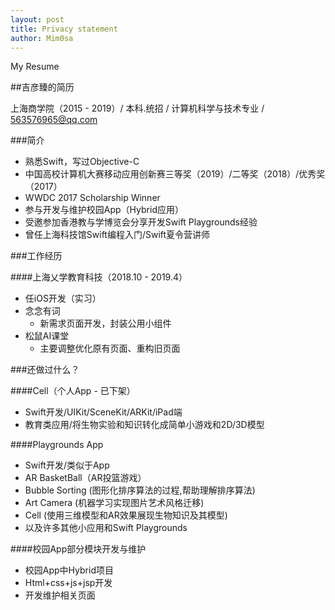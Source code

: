 ```yaml
---
layout: post
title: Privacy statement
author: Mim0sa
---
```


My Resume

##吉彦臻的简历

上海商学院（2015 - 2019）/ 本科.统招 / 计算机科学与技术专业 / 563576965@qq.com

###简介

* 熟悉Swift，写过Objective-C
* 中国高校计算机大赛移动应用创新赛三等奖（2019）/二等奖（2018）/优秀奖（2017）
* WWDC 2017 Scholarship Winner
* 参与开发与维护校园App（Hybrid应用）
* 受邀参加香港教与学博览会分享开发Swift Playgrounds经验
* 曾任上海科技馆Swift编程入门/Swift夏令营讲师

###工作经历

####上海乂学教育科技（2018.10 - 2019.4）
* 任iOS开发（实习）
* 念念有词
	* 新需求页面开发，封装公用小组件
* 松鼠AI课堂
	* 主要调整优化原有页面、重构旧页面

###还做过什么？

####Cell（个人App - 已下架）

* Swift开发/UIKit/SceneKit/ARKit/iPad端
* 教育类应用/将生物实验和知识转化成简单小游戏和2D/3D模型

####Playgrounds App

* Swift开发/类似于App
* AR BasketBall（AR投篮游戏）
* Bubble Sorting (图形化排序算法的过程,帮助理解排序算法)
* Art Camera (机器学习实现图片艺术风格迁移)
* Cell (使用三维模型和AR效果展现生物知识及其模型)
* 以及许多其他小应用和Swift Playgrounds

####校园App部分模块开发与维护

* 校园App中Hybrid项目
* Html+css+js+jsp开发
* 开发维护相关页面


